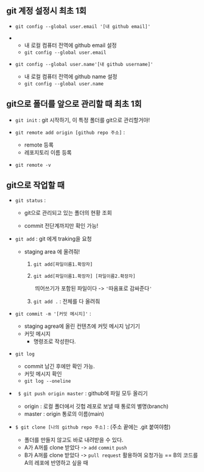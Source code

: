 ## git 계정 설정시 최초 1회

- `git config --global user.email '[내 github email]'`

- - 내 로컬 컴퓨터 전역에 github email 설정
  - `git config --global user.email`
- `git config --global user.name'[내 github username]'`
  - 내 로컬 컴퓨터 전역에 github name 설정
  - `git config --global user.name`



## git으로  폴더를 앞으로 관리할 때 최초 1회

- `git init` : git 시작하기, 이 특정 폴더를 git으로 관리할거야!

- `git remote add origin [github repo 주소]` : 
  - remote 등록
  - 레포지토리 이름 등록

- `git remote -v`



## git으로 작업할 때

- `git status` : 

  - git으로 관리되고 있는 폴더의 현황 조회

  - commit 전단계까지만 확인 가능!

- `git add` : git 에게 traking을 요청

  - staging area 에 올려줘!

    1. `git add[파일이름1.확장자]`

    2. `git add[파일이름1.확장자] [파일이름2.확장자]`

       ​	띄어쓰기가 포함된 파일이다 -> `'`따옴표로 감싸준다`'`

    3. `git add .` : 전체를 다 올려줘

- `git commit -m '[커밋 메시지]'` :
  - staging agrea에 올린 컨텐츠에 커밋 메시지 남기기
  - 커밋 메시지
    - 명령조로 작성한다.

- `git log`
  - commit 남긴 후에만 확인 가능.
  - 커밋 메시지 확인
  - `git log --oneline`

- ` $ git push origin master` : github에 파일 모두 올리기
  - origin : 로컬 폴더에서 깃헙 레포로 보낼 때 통로의 별명(branch)
  - master : origin 통로의 이름(main)
- `$ git clone [나의 github repo 주소]` : (주소 끝에는 .git 붙여야함)
  - 폴더를 만들지 않고도 바로 내려받을 수 있다.
  - A가 A꺼를 clone 받았다 -> `add` `commit` `push`
  - B가 A꺼를 clone 받았다 -> `pull request` 활용하여 요청가능 == B의 코드를 A의 레포에 반영하고 싶을 때